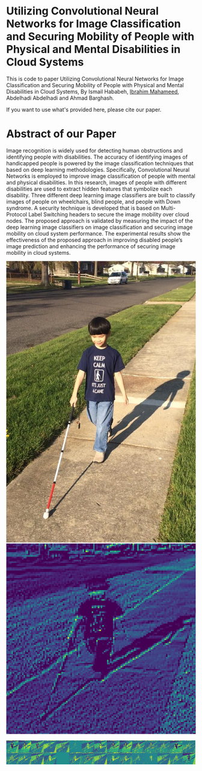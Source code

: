 # Utilizing Convolutional Neural Networks for Image Classification and Securing Mobility of People with Physical and Mental Disabilities in Cloud Systems

This is code to paper Utilizing Convolutional Neural Networks for Image Classification and Securing Mobility of People with Physical and Mental Disabilities in Cloud Systems, By Ismail Hababeh, [Ibrahim Mahameed](https://github.com/ibbu10), Abdelhadi Abdelhadi and Ahmad Barghash.

If you want to use what's provided here, please cite our paper.

# Abstract of our Paper
Image recognition is widely used for detecting human obstructions and identifying people
with disabilities. The accuracy of identifying images of handicapped people is powered by the image
classification techniques that based on deep learning methodologies. Specifically, Convolutional Neural
Networks is employed to improve image classification of people with mental and physical disabilities. In
this research, images of people with different disabilities are used to extract hidden features that symbolize
each disability. Three different deep learning image classifiers are built to classify images of people on
wheelchairs, blind people, and people with Down syndrome. A security technique is developed that is based
on Multi-Protocol Label Switching headers to secure the image mobility over cloud nodes. The proposed
approach is validated by measuring the impact of the deep learning image classifiers on image classification
and securing image mobility on cloud system performance. The experimental results show the effectiveness
of the proposed approach in improving disabled people’s image prediction and enhancing the performance
of securing image mobility in cloud systems.

![Blind](https://github.com/ibbu10/Utilizing-Convolutional-Neural-Networks-for-Image-Classification-and-Securing-Mobility-of-People/blob/master/Blind.jpg)
![Blind2](https://github.com/ibbu10/Utilizing-Convolutional-Neural-Networks-for-Image-Classification-and-Securing-Mobility-of-People/blob/master/Filtered%20copy.png)

![Filtered](https://github.com/ibbu10/Utilizing-Convolutional-Neural-Networks-for-Image-Classification-and-Securing-Mobility-of-People/blob/master/Filtered.png)
